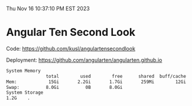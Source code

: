 Thu Nov 16 10:37:10 PM EST 2023

# Angular Ten Second Look

Code: https://github.com/kusl/angulartensecondlook

Deployment: https://github.com/angularten/angularten.github.io

```bash
System Memory
               total        used        free      shared  buff/cache   available
Mem:            15Gi       2.2Gi       1.7Gi       259Mi        12Gi        13Gi
Swap:          8.0Gi          0B       8.0Gi
System Storage
1.2G	.
